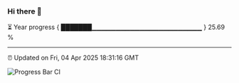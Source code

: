 ### Hi there 👋

⏳ Year progress { ███████▁▁▁▁▁▁▁▁▁▁▁▁▁▁▁▁▁▁▁▁▁▁▁ } 25.69 %

---

⏰ Updated on Fri, 04 Apr 2025 18:31:16 GMT

![Progress Bar CI](https://github.com/ZhaoGui/ZhaoGui/workflows/Progress%20Bar%20CI/badge.svg)
